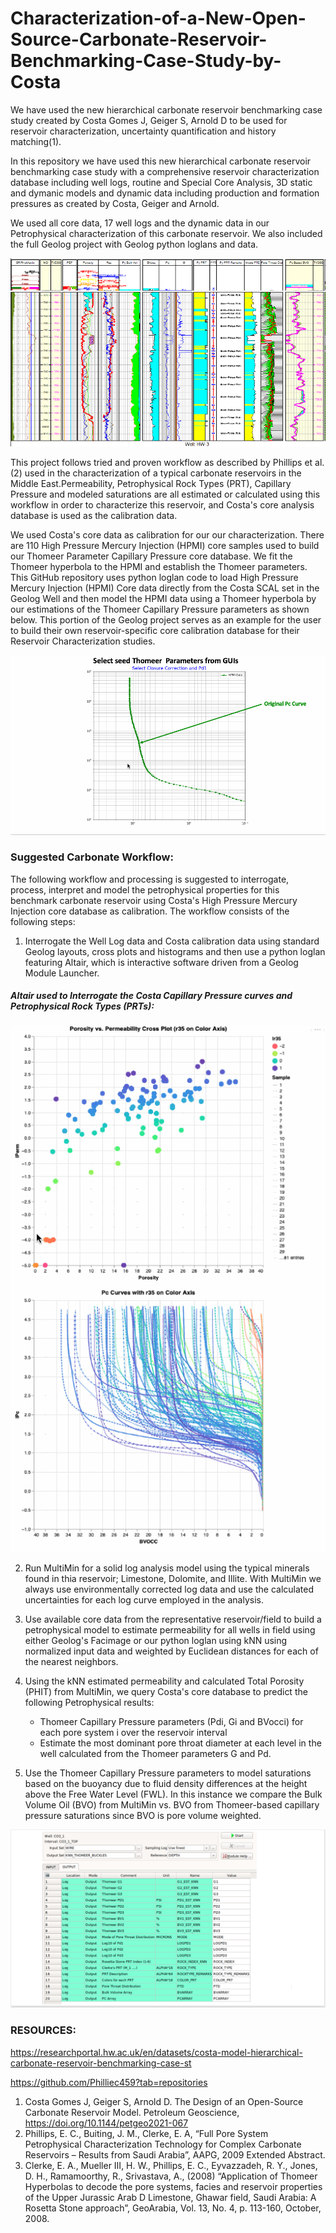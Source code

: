 # Characterization-of-a-New-Open-Source-Carbonate-Reservoir-Benchmarking-Case-Study-by-Costa
We have used the new hierarchical carbonate reservoir benchmarking case study created by Costa Gomes J, Geiger S, Arnold D to be used for reservoir characterization, uncertainty quantification and history matching(1). 

In this repository we have used this new hierarchical carbonate reservoir benchmarking case study with a comprehensive reservoir characterization database including well logs, routine and Special Core Analysis, 3D static and dymanic models and dynamic data including production and formation pressures as created by Costa, Geiger and Arnold. 

We used all core data, 17 well logs and the dynamic data in our Petrophysical characterization of this carbonate reservoir. We also included the full Geolog project with Geolog python loglans and data.

![Geolog_Image](Results.png)

This project follows tried and proven workflow as described by Phillips et al.(2) used in the characterization of a typical carbonate reservoirs in the Middle East.Permeability, Petrophysical Rock Types (PRT), Capillary Pressure and modeled saturations are all estimated or calculated using this workflow in order to characterize this reservoir, and Costa's core analysis database is used as the calibration data. 

We used Costa's core data as calibration for our our characterization. There are 110 High Pressure Mercury Injection (HPMI) core samples used to build our Thomeer Parameter Capillary Pressure core database. We fit the Thomeer hyperbola to the HPMI and establish the Thomeer parameters. This GitHub repository uses python loglan code to load High Pressure Mercury Injection (HPMI) Core data directly from the Costa SCAL set in the Geolog Well and then model the HPMI data using a Thomeer hyperbola by our estimations of the Thomeer Capillary Pressure parameters as shown below. This portion of the Geolog project serves as an example for the user to build their own reservoir-specific core calibration database for their Reservoir Characterization studies. 

![Geolog_Image](Thomeer_Parameter_fitting.gif)

### Suggested Carbonate Workflow:
The following workflow and processing is suggested to interrogate, process, interpret and model the petrophysical properties for this benchmark carbonate reservoir using Costa's High Pressure Mercury Injection core database as calibration. The workflow consists of the following steps:

1) Interrogate the Well Log data and Costa calibration data using standard Geolog layouts, cross plots and histograms and then use a python loglan featuring Altair, which is interactive software driven from a Geolog Module Launcher.

##### Altair used to Interrogate the Costa Capillary Pressure curves and Petrophysical Rock Types (PRTs):
![Geolog_Image](Costa_Pc.gif)

2) Run MultiMin for a solid log analysis model using the typical minerals found in thia reservoir; Limestone, Dolomite, and Illite. With MultiMin we always use environmentally corrected log data and use the calculated uncertainties for each log curve employed in the analysis. 

3) Use available core data from the representative reservoir/field to build a petrophysical model to estimate permeability for all wells in field using either Geolog's Facimage or our python loglan using kNN using normalized input data and weighted by Euclidean distances for each of the nearest neighbors. 

4) Using the kNN estimated permeability and calculated Total Porosity (PHIT) from MultiMin, we query Costa's core database to predict the following Petrophysical results:
    - Thomeer Capillary Pressure parameters (Pdi, Gi and BVocci) for each pore system i over the reservoir interval
    - Estimate the most dominant pore throat diameter at each level in the well calculated from the Thomeer parameters G and Pd. 

5) Use the Thomeer Capillary Pressure parameters to model saturations based on the buoyancy due to fluid density differences at the height above the Free Water Level (FWL). In this instance we compare the Bulk Volume Oil (BVO) from MultiMin vs. BVO from Thomeer-based capillary pressure saturations since BVO is pore volume weighted.

![Geolog_Image](Thomeer_output.png)



### RESOURCES:
https://researchportal.hw.ac.uk/en/datasets/costa-model-hierarchical-carbonate-reservoir-benchmarking-case-st

https://github.com/Philliec459?tab=repositories


1. Costa Gomes J, Geiger S, Arnold D. The Design of an Open-Source Carbonate Reservoir Model. Petroleum Geoscience, 
    https://doi.org/10.1144/petgeo2021-067
3.	Phillips, E. C., Buiting, J. M., Clerke, E. A, “Full Pore System Petrophysical Characterization Technology for Complex Carbonate Reservoirs – Results from Saudi Arabia”, AAPG, 2009 Extended Abstract.
4.	Clerke, E. A., Mueller III, H. W., Phillips, E. C., Eyvazzadeh, R. Y., Jones, D. H., Ramamoorthy, R., Srivastava, A., (2008) “Application of Thomeer Hyperbolas to decode the pore systems, facies and reservoir properties of the Upper Jurassic Arab D Limestone, Ghawar field, Saudi Arabia: A Rosetta Stone approach”, GeoArabia, Vol. 13, No. 4, p. 113-160, October, 2008. 
 
